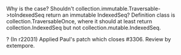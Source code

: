 Why is the case? Shouldn't collection.immutable.Traversable->toIndexedSeq return an immutable IndexedSeq? Definition class is collection.TraversableOnce, where it should at least return collection.IndexedSeq but not collection.mutable.IndexedSeq.

?
(In r22031) Applied Paul's patch which closes #3306. Review by extempore.
